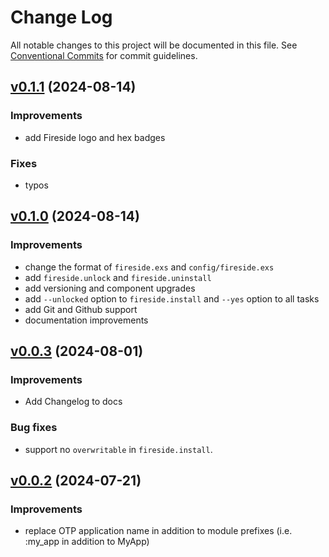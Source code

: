 # Change Log

All notable changes to this project will be documented in this file.
See [Conventional Commits](Https://conventionalcommits.org) for commit guidelines.

<!-- changelog -->

## [v0.1.1](https://github.com/ash-project/igniter/compare/v0.1.0...v0.1.1) (2024-08-14)

### Improvements
- add Fireside logo and hex badges

### Fixes
- typos

## [v0.1.0](https://github.com/ash-project/igniter/compare/v0.0.3...v0.1.0) (2024-08-14)

### Improvements

- change the format of `fireside.exs` and `config/fireside.exs`
- add `fireside.unlock` and `fireside.uninstall`
- add versioning and component upgrades
- add `--unlocked` option to `fireside.install` and `--yes` option to all tasks
- add Git and Github support
- documentation improvements

## [v0.0.3](https://github.com/ash-project/igniter/compare/v0.0.2...v0.0.3) (2024-08-01)

### Improvements

- Add Changelog to docs

### Bug fixes

- support no `overwritable` in `fireside.install`.

## [v0.0.2](https://github.com/ash-project/igniter/compare/v0.0.1...v0.0.2) (2024-07-21)

### Improvements

- replace OTP application name in addition to module prefixes
  (i.e. :my_app in addition to MyApp)
